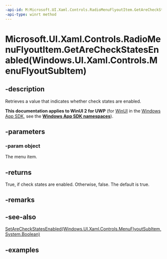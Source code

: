 ```yaml
---
-api-id: M:Microsoft.UI.Xaml.Controls.RadioMenuFlyoutItem.GetAreCheckStatesEnabled(Windows.UI.Xaml.Controls.MenuFlyoutSubItem)
-api-type: winrt method
---
```


# Microsoft.UI.Xaml.Controls.RadioMenuFlyoutItem.GetAreCheckStatesEnabled(Windows.UI.Xaml.Controls.MenuFlyoutSubItem)

<!--
public static bool GetAreCheckStatesEnabled (Windows.UI.Xaml.Controls.MenuFlyoutSubItem object);
-->

## -description

Retrieves a value that indicates whether check states are enabled.

**This documentation applies to WinUI 2 for UWP** (for [WinUI](/windows/apps/winui/winui3/) in the [Windows App SDK](/windows/apps/windows-app-sdk/), see the **[Windows App SDK namespaces](/windows/windows-app-sdk/api/winrt/)**).

## -parameters

### -param object

The menu item.

## -returns

True, if check states are enabled. Otherwise, false. The default is true.

## -remarks

## -see-also

[SetAreCheckStatesEnabled(Windows.UI.Xaml.Controls.MenuFlyoutSubItem,System.Boolean)](radiomenuflyoutitem_setarecheckstatesenabled_1784745447.md)

## -examples
